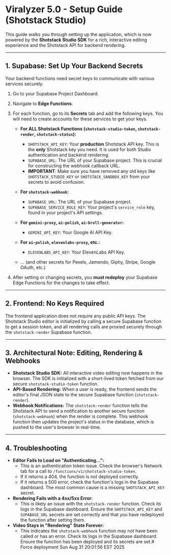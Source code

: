 # Viralyzer 5.0 - Setup Guide (Shotstack Studio)

This guide walks you through setting up the application, which is now powered by the **Shotstack Studio SDK** for a rich, interactive editing experience and the Shotstack API for backend rendering.

---

## 1. Supabase: Set Up Your Backend Secrets

Your backend functions need secret keys to communicate with various services securely.

1.  Go to your Supabase Project Dashboard.
2.  Navigate to **Edge Functions**.
3.  For each function, go to its **Secrets** tab and add the following keys. You will need to create accounts for these services to get your keys.

    *   **For ALL Shotstack Functions (`shotstack-studio-token`, `shotstack-render`, `shotstack-status`):**
        *   `SHOTSTACK_API_KEY`: Your **production** Shotstack API key. This is the **only** Shotstack key you need. It is used for both Studio authentication and backend rendering.
        *   `SUPABASE_URL`: The URL of your Supabase project. This is crucial for constructing the webhook callback URL.
        *   **IMPORTANT**: Make sure you have removed any old keys like `SHOTSTACK_STUDIO_KEY` or `SHOTSTACK_SANDBOX_KEY` from your secrets to avoid confusion.

    *   **For `shotstack-webhook`:**
        *   `SUPABASE_URL`: The URL of your Supabase project.
        *   `SUPABASE_SERVICE_ROLE_KEY`: Your project's `service_role` key, found in your project's API settings.

    *   **For `gemini-proxy`, `ai-polish`, `ai-broll-generator`:**
        *   `GEMINI_API_KEY`: Your Google AI API Key.
    
    *   **For `ai-polish`, `elevenlabs-proxy`, etc.:**
        *   `ELEVENLABS_API_KEY`: Your ElevenLabs API Key.
    
    *   ... (and other secrets for Pexels, Jamendo, Giphy, Stripe, Google OAuth, etc.)

4.  After setting or changing secrets, you **must redeploy** your Supabase Edge Functions for the changes to take effect.

---

## 2. Frontend: No Keys Required

The frontend application does not require any public API keys. The Shotstack Studio editor is initialized by calling a secure Supabase function to get a session token, and all rendering calls are proxied securely through the `shotstack-render` Supabase function.

---

## 3. Architectural Note: Editing, Rendering & Webhooks

-   **Shotstack Studio SDK:** All interactive video editing now happens in the browser. The SDK is initialized with a short-lived token fetched from our secure `shotstack-studio-token` function.
-   **API-Based Rendering:** When a user is ready, the frontend sends the editor's final JSON state to the secure Supabase function (`shotstack-render`).
-   **Webhook Notifications:** The `shotstack-render` function tells the Shotstack API to send a notification to another secure function (`shotstack-webhook`) when the render is complete. This webhook function then updates the project's status in the database, which is pushed to the user's browser in real-time.

---

## 4. Troubleshooting

-   **Editor Fails to Load on "Authenticating...":**
    -   This is an authentication token issue. Check the browser's Network tab for a call to `/functions/v1/shotstack-studio-token`.
    -   If it returns a 404, the function is not deployed correctly.
    -   If it returns a 500 error, check the function's logs in the Supabase dashboard. The most common cause is a missing `SHOTSTACK_API_KEY` secret.
-   **Rendering Fails with a 4xx/5xx Error:**
    -   This is likely an issue with the `shotstack-render` function. Check its logs in the Supabase dashboard. Ensure the `SHOTSTACK_API_KEY` and `SUPABASE_URL` secrets are set correctly and that you have redeployed the function after setting them.
-   **Video Stays in "Rendering" State Forever:**
    -   This indicates the `shotstack-webhook` function may not have been called or has an error. Check its logs in the Supabase dashboard. Ensure the function has been deployed and its secrets are set.# Force deployment Sun Aug 31 20:01:56 EST 2025
